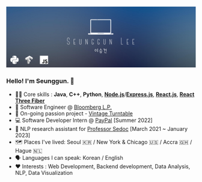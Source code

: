 ![Header](https://raw.githubusercontent.com/seungguini/seungguini/main/minimalist_profile.png?token=AH3EB6SYHPM7OXPWWRKA7MLAG6C4I "Header")

### Hello! I'm Seunggun. 👋
- 👨‍💻 Core skills : **Java**, **C++**, **Python**, **[Node.js](https://nodejs.org/)**/**[Express.js](https://expressjs.com/)**, **[React.js](https://reactjs.org/)**, **[React Three Fiber](https://docs.pmnd.rs/react-three-fiber/getting-started/introduction)**
- 🌆 Software Engineer @ [Bloomberg L.P.](https://github.com/bloomberg)
- 🎨 On-going passion project - [Vintage Turntable](https://github.com/https://github.com/seungguini/vintage-turntable)
- 💻 Software Developer Intern @ [PayPal](https://www.paypal.com/) [Summer 2022]
- 🔬 NLP research assistant for [Professor Sedoc](https://www.stern.nyu.edu/faculty/bio/joao-sedoc) [March 2021 ~ January 2023]
- 🗺️ Places I've lived: Seoul 🇰🇷 / New York & Chicago 🇺🇸 / Accra 🇬🇭 / Hague 🇳🇱
- 🗣️ Languages I can speak: Korean / English
- ❤️ Interests : Web Development, Backend development, Data Analysis, NLP, Data Visualization
